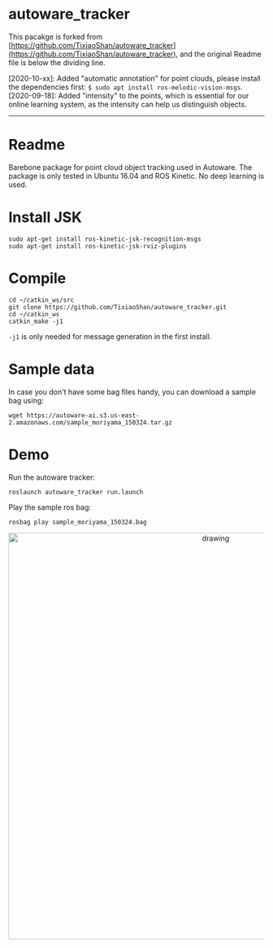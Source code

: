 # autoware_tracker

This pacakge is forked from [https://github.com/TixiaoShan/autoware_tracker](https://github.com/TixiaoShan/autoware_tracker), and the original Readme file is below the dividing line.

[2020-10-xx]: Added "automatic annotation" for point clouds, please install the dependencies first: `$ sudo apt install ros-melodic-vision-msgs`.
[2020-09-18]: Added "intensity" to the points, which is essential for our online learning system, as the intensity can help us distinguish objects.

---

# Readme

Barebone package for point cloud object tracking used in Autoware. The package is only tested in Ubuntu 16.04 and ROS Kinetic. No deep learning is used.

# Install JSK
```
sudo apt-get install ros-kinetic-jsk-recognition-msgs
sudo apt-get install ros-kinetic-jsk-rviz-plugins
```

# Compile
```
cd ~/catkin_ws/src
git clone https://github.com/TixiaoShan/autoware_tracker.git
cd ~/catkin_ws
catkin_make -j1
```
```-j1``` is only needed for message generation in the first install.

# Sample data

In case you don't have some bag files handy, you can download a sample bag using:
```
wget https://autoware-ai.s3.us-east-2.amazonaws.com/sample_moriyama_150324.tar.gz
```

# Demo

Run the autoware tracker:
```
roslaunch autoware_tracker run.launch
```

Play the sample ros bag:
```
rosbag play sample_moriyama_150324.bag
```

<p align='center'>
    <img src="/launch/demo.gif" alt="drawing" width="800"/>
</p>
